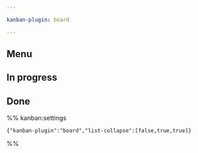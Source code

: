 ```yaml
---

kanban-plugin: board

---
```


## Menu



## In progress



## Done





%% kanban:settings
```
{"kanban-plugin":"board","list-collapse":[false,true,true]}
```
%%